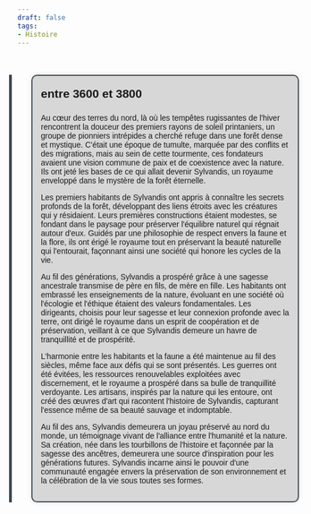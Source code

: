 ```yaml
---
draft: false
tags:
- Histoire
---
```


<!DOCTYPE html>
<html lang="en">
<head>
<meta charset="UTF-8">
<meta name="viewport" content="width=device-width, initial-scale=1.0">
<title>Timeline</title>
<style>
    .timeline {
        max-width: 800px;
        margin: 50px auto;
        font-family: Arial, sans-serif;
    }
    .event {
        margin-bottom: 50px;
        position: relative;
    }
    .event::before {
        content: '';
        position: absolute;
        top: 0;
        left: -15px;
        height: 100%;
        width: 5px;
        background-color: #3d4852;
    }
    .event-content {
        padding: 15px;
        border-radius: 10px;
        background-color: rgba(0, 0, 0, 0.15); /* Couleur de fond légèrement assombrie */
        box-shadow: 0px 0px 10px rgba(0, 0, 0, 0.1); /* Ombre légère */
        margin-left: 25px;
        border: 2px solid #3d4852;
    }
    .event h2 {
        margin-bottom: 5px;
        margin-top: 5px;
    }
    .content {
        margin: 0;
    }
    .author{
	    margin-top: 10px;
	    margin-bottom: 0px;
	    font-style: italic;
	    text-align: end;
    }
    .author::before{
	    content: 'auteur.e.s : ';
    }
</style>
</head>
<body>

<div class="timeline">
    <div class="event">
        <div class="event-content">
            <h2>entre 3600 et 3800</h2>
			<h3></h3>
			<p class="content">Au cœur des terres du nord, là où les tempêtes rugissantes de l'hiver rencontrent la douceur des premiers rayons de soleil printaniers, un groupe de pionniers intrépides a cherché refuge dans une forêt dense et mystique. C'était une époque de tumulte, marquée par des conflits et des migrations, mais au sein de cette tourmente, ces fondateurs avaient une vision commune de paix et de coexistence avec la nature. Ils ont jeté les bases de ce qui allait devenir Sylvandis, un royaume enveloppé dans le mystère de la forêt éternelle.

Les premiers habitants de Sylvandis ont appris à connaître les secrets profonds de la forêt, développant des liens étroits avec les créatures qui y résidaient. Leurs premières constructions étaient modestes, se fondant dans le paysage pour préserver l'équilibre naturel qui régnait autour d'eux. Guidés par une philosophie de respect envers la faune et la flore, ils ont érigé le royaume tout en préservant la beauté naturelle qui l'entourait, façonnant ainsi une société qui honore les cycles de la vie.

Au fil des générations, Sylvandis a prospéré grâce à une sagesse ancestrale transmise de père en fils, de mère en fille. Les habitants ont embrassé les enseignements de la nature, évoluant en une société où l'écologie et l'éthique étaient des valeurs fondamentales. Les dirigeants, choisis pour leur sagesse et leur connexion profonde avec la terre, ont dirigé le royaume dans un esprit de coopération et de préservation, veillant à ce que Sylvandis demeure un havre de tranquillité et de prospérité.

L'harmonie entre les habitants et la faune a été maintenue au fil des siècles, même face aux défis qui se sont présentés. Les guerres ont été évitées, les ressources renouvelables exploitées avec discernement, et le royaume a prospéré dans sa bulle de tranquillité verdoyante. Les artisans, inspirés par la nature qui les entoure, ont créé des œuvres d'art qui racontent l'histoire de Sylvandis, capturant l'essence même de sa beauté sauvage et indomptable.

Au fil des ans, Sylvandis demeurera un joyau préservé au nord du monde, un témoignage vivant de l'alliance entre l'humanité et la nature. Sa création, née dans les tourbillons de l'histoire et façonnée par la sagesse des ancêtres, demeurera une source d'inspiration pour les générations futures. Sylvandis incarne ainsi le pouvoir d'une communauté engagée envers la préservation de son environnement et la célébration de la vie sous toutes ses formes.</p>
        </div>
    </div>
</div>

</body>
</html>




